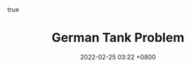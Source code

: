 ---
layout: post
title: 'German Tank Problem'
date: 2022-02-25 03:22 +0800
categories: [Statistics]
tags: [statistics, parameter-estimation, frequentist-inference, bayesian-inference, bayes-estimator, minimax-estimator]
math: true
enable_d3: true
thumbnail_path: /assets/img/tank.jpeg
---